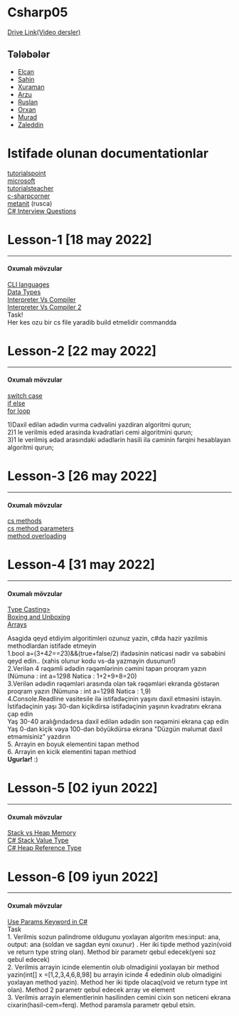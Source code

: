 # Csharp05

<a href="https://drive.google.com/drive/folders/175RHgO9v1dRiNDUrbSDMlMrXw17mLqTF?usp=sharing">Drive Link(Video dersler)</a> <br>

## Tələbələr
 - [Elcan](https://github.com/Eldjan/Csharp)
 - [Sahin](https://github.com/Sahin6033/CSharp)
 - [Xuraman]()
 - [Arzu](https://github.com/dadasovarzu/CSharp) 
 - [Ruslan](https://github.com/Ruslantahirov/CSharp) 
 - [Orxan](https://github.com/orxansharifov/Csharp) 
 - [Murad](https://github.com/murad114/Csharp) 
 - [Zaleddin](https://github.com/Zaladdin/CSharp) 
 

 
<h1> Istifade olunan documentationlar </h1>
<a href="https://www.tutorialspoint.com/csharp/index.htm">tutorialspoint</a> <br>
<a href="https://docs.microsoft.com/en-us/dotnet/csharp/">microsoft</a> <br>
<a href="https://www.tutorialsteacher.com/csharp">tutorialsteacher</a> <br>
<a href="https://www.c-sharpcorner.com/">c-sharpcorner</a> <br>
<a href="https://metanit.com/sharp/tutorial/2.8.php">metanit</a> (rusca)<br> 
<a href="https://www.c-sharpcorner.com/UploadFile/puranindia/C-Sharp-interview-questions/">C# Interview Questions</a> <br>

<h1> Lesson-1 [18 may 2022] </h1>
<hr>
<h4>Oxumalı mövzular</h4>
<a href="https://en.wikipedia.org/wiki/List_of_CLI_languages"> CLI languages</a> <br>
<a href="https://www.tutorialspoint.com/csharp/csharp_data_types.htm"> Data Types</a> <br>
<a href="https://www.programiz.com/article/difference-compiler-interpreter">Interpreter Vs Compiler</a> <br>
<a href="https://www.guru99.com/difference-compiler-vs-interpreter.html">Interpreter Vs Compiler 2</a> <br>
Task! <br/>
Her kes ozu bir cs file yaradib build etmelidir commandda

<h1> Lesson-2 [22 may 2022] </h1>
<hr>
<h4>Oxumalı mövzular</h4>
<a href="https://www.tutorialsteacher.com/csharp/csharp-switch">switch case </a> <br>
<a href="https://www.tutorialsteacher.com/csharp/csharp-if-else"> if else</a> <br>
<a href="https://www.tutorialsteacher.com/csharp/csharp-for-loop">for loop </a> <br>
<a href=""> </a> 

1)Daxil edilən ədədin vurma cədvəlini yazdiran algoritmi qurun; <br>
2)1 le verilmis eded arasinda kvadratlari cemi algoritmini qurun; <br>
3)1 le verilmiş ədəd arasındaki ədədlərin hasili ilə cəminin fərqini hesablayan algoritmi qurun; <br>

<h1> Lesson-3 [26 may 2022] </h1>
<hr>
<h4>Oxumalı mövzular</h4>
<a href="https://www.w3schools.com/cs/cs_methods.php">cs methods </a> <br>
<a href="https://www.w3schools.com/cs/cs_method_parameters.php">cs method parameters </a> <br>
<a href="https://www.geeksforgeeks.org/c-sharp-method-overloading/">method overloading</a> <br>

<h1> Lesson-4 [31 may 2022] </h1>
<hr>
<h4>Oxumalı mövzular</h4>
<a href="https://www.c-sharpcorner.com/blogs/type-casting-in-c-sharp">Type Casting> </a> <br>
<a href="https://www.c-sharpcorner.com/article/boxing-and-unboxing2/">Boxing and Unboxing </a> <br>
<a href="https://www.tutorialsteacher.com/csharp/array-csharp"> Arrays</a> <br>

Asagida qeyd etdiyim algoritimleri ozunuz yazin, c#da hazir yazilmis methodlardan istifade etmeyin <br>
1.bool a=(3+4*2==2*3)&&(true+false/2) ifadəsinin nəticəsi nədir və səbəbini qeyd edin.. (xahis olunur kodu vs-da yazmayin dusunun!) <br>
2.Verilən 4 rəqəmli ədədin rəqəmlərinin cəmini tapan proqram yazın (Nümunə : int a=1298 Nəticə : 1+2+9+8=20)  <br>
3.Verilən ədədin rəqəmləri arasında olan tək rəqəmləri ekranda göstərən proqram yazın (Nümunə : int a=1298 Nəticə : 1,9)  <br>
4.Console.Readline vasitesile ilə istifadəçinin yaşını daxil etməsini istəyin.  <br>
İstifadəçinin yaşı 30-dan kiçikdirsə istifadəçinin yaşının kvadratını ekrana çap edin  <br>
Yaş 30-40 aralığındadırsa daxil edilən ədədin son rəqəmini ekrana çap edin  <br>
Yaş 0-dan kiçik vəya 100-dən böyükdürsə ekrana "Düzgün məlumat daxil etməmisiniz" yazdırın  <br>
5. Arrayin en boyuk elementini tapan method  <br>
6. Arrayin en kicik elementini tapan methiod  <br>
<b>Ugurlar! </b> :) <br>

<h1> Lesson-5 [02 iyun 2022] </h1>
<hr>
<h4>Oxumalı mövzular</h4>
<a href="https://www.educba.com/stack-vs-heap-memory/"> Stack vs Heap Memory</a> <br>
<a href="https://www.youtube.com/watch?v=Dcdd6SfUUKA">C# Stack Value Type </a> <br>
<a href="https://www.youtube.com/watch?v=BovQ9a3TpuI"> C# Heap Reference Type</a> <br>

<h1> Lesson-6 [09 iyun 2022] </h1>
<hr>
<h4>Oxumalı mövzular</h4>
<a href="https://www.c-sharpcorner.com/UploadFile/c63ec5/use-params-keyword-in-C-Sharp/"> Use Params Keyword in C#</a> <br>
Task <br>
1. Verilmis sozun palindrome oldugunu yoxlayan algoritm mes:input: ana, output: ana (soldan ve sagdan eyni oxunur) . Her iki tipde method yazin(void ve return type string olan). Method bir parametr qebul edecek(yeni soz qebul edecek) <br>
2. Verilmis arrayin icinde elementin olub olmadiginii yoxlayan bir method yazin(int[] x =[1,2,3,4,6,8,98] bu arrayin icinde 4 ededinin olub olmadigini yoxlayan method yazin). Method her iki tipde olacaq(void ve return type int olan). Method 2 parametr qebul edecek array ve element <br>
3. Verilmis arrayin elementlerinin hasilinden cemini cixin son neticeni ekrana cixarin(hasil-cem=ferq). Method paramsla parametr qebul etsin.  <br>

